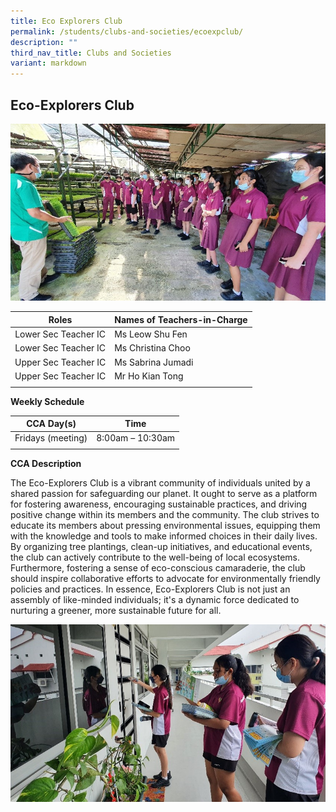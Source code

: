 ```yaml
---
title: Eco Explorers Club
permalink: /students/clubs-and-societies/ecoexpclub/
description: ""
third_nav_title: Clubs and Societies
variant: markdown
---
```

## Eco-Explorers Club

![](/images/eco_explorer2.jpg)

| **Roles** | **Names of Teachers-in-Charge** |
|:---:|---|
| Lower Sec Teacher IC | Ms Leow Shu Fen |
| Lower Sec Teacher IC | Ms Christina Choo |
| Upper Sec Teacher IC | Ms Sabrina Jumadi  |
| Upper Sec Teacher IC | Mr Ho Kian Tong |
|  |  |

**Weekly Schedule**

| **CCA Day(s)** | **Time** |
|:---:|---|
| Fridays (meeting) | 8:00am – 10:30am |
|  |  |

**CCA Description**
<p>The Eco-Explorers Club is a vibrant community of individuals united by a shared passion for safeguarding our planet. It ought to serve as a platform for fostering awareness, encouraging sustainable practices, and driving positive change within its members and the community. The club strives to educate its members about pressing environmental issues, equipping them with the knowledge and tools to make informed choices in their daily lives. By organizing tree plantings, clean-up initiatives, and educational events, the club can actively contribute to the well-being of local ecosystems. Furthermore, fostering a sense of eco-conscious camaraderie, the club should inspire collaborative efforts to advocate for environmentally friendly policies and practices. In essence, Eco-Explorers Club is not just an assembly of like-minded individuals; it's a dynamic force dedicated to nurturing a greener, more sustainable future for all.</p>

![](/images/eco_explorer1.jpg)